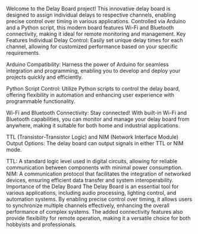 Welcome to the Delay Board project! This innovative delay board is designed to assign individual delays to respective channels, enabling precise control over timing in various applications. Controlled via Arduino and a Python script, this modern board features Wi-Fi and Bluetooth connectivity, making it ideal for remote monitoring and management.
Key Features
Individual Delay Control: Easily set unique delay times for each channel, allowing for customized performance based on your specific requirements.

Arduino Compatibility: Harness the power of Arduino for seamless integration and programming, enabling you to develop and deploy your projects quickly and efficiently.

Python Script Control: Utilize Python scripts to control the delay board, offering flexibility in automation and enhancing user experience with programmable functionality.

Wi-Fi and Bluetooth Connectivity: Stay connected! With built-in Wi-Fi and Bluetooth capabilities, you can monitor and manage your delay board from anywhere, making it suitable for both home and industrial applications.

TTL (Transistor-Transistor Logic) and NIM (Network Interface Module) Output Options: The delay board can output signals in either TTL or NIM mode.

TTL: A standard logic level used in digital circuits, allowing for reliable communication between components with minimal power consumption.
NIM: A communication protocol that facilitates the integration of networked devices, ensuring efficient data transfer and system interoperability.
Importance of the Delay Board
The Delay Board is an essential tool for various applications, including audio processing, lighting control, and automation systems. By enabling precise control over timing, it allows users to synchronize multiple channels effectively, enhancing the overall performance of complex systems. The added connectivity features also provide flexibility for remote operation, making it a versatile choice for both hobbyists and professionals.
